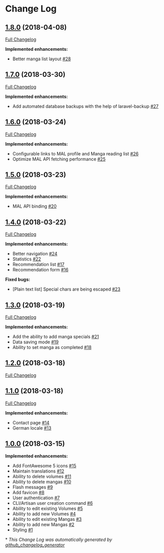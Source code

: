 # Change Log

## [1.8.0](https://github.com/kaishiyoku/manga-organizer/tree/1.8.0) (2018-04-08)
[Full Changelog](https://github.com/kaishiyoku/manga-organizer/compare/1.7.0...1.8.0)

**Implemented enhancements:**

- Better manga list layout [\#28](https://github.com/Kaishiyoku/manga-organizer/issues/28)

## [1.7.0](https://github.com/kaishiyoku/manga-organizer/tree/1.7.0) (2018-03-30)
[Full Changelog](https://github.com/kaishiyoku/manga-organizer/compare/1.6.0...1.7.0)

**Implemented enhancements:**

- Add automated database backups with the help of laravel-backup [\#27](https://github.com/Kaishiyoku/manga-organizer/issues/27)

## [1.6.0](https://github.com/kaishiyoku/manga-organizer/tree/1.6.0) (2018-03-24)
[Full Changelog](https://github.com/kaishiyoku/manga-organizer/compare/1.5.0...1.6.0)

**Implemented enhancements:**

- Configurable links to MAL profile and Manga reading list [\#26](https://github.com/Kaishiyoku/manga-organizer/issues/26)
- Optimize MAL API fetching performance [\#25](https://github.com/Kaishiyoku/manga-organizer/issues/25)

## [1.5.0](https://github.com/kaishiyoku/manga-organizer/tree/1.5.0) (2018-03-23)
[Full Changelog](https://github.com/kaishiyoku/manga-organizer/compare/1.4.0...1.5.0)

**Implemented enhancements:**

- MAL API binding [\#20](https://github.com/Kaishiyoku/manga-organizer/issues/20)

## [1.4.0](https://github.com/kaishiyoku/manga-organizer/tree/1.4.0) (2018-03-22)
[Full Changelog](https://github.com/kaishiyoku/manga-organizer/compare/1.3.0...1.4.0)

**Implemented enhancements:**

- Better navigation [\#24](https://github.com/Kaishiyoku/manga-organizer/issues/24)
- Statistics [\#22](https://github.com/Kaishiyoku/manga-organizer/issues/22)
- Recommendation list [\#17](https://github.com/Kaishiyoku/manga-organizer/issues/17)
- Recommendation form [\#16](https://github.com/Kaishiyoku/manga-organizer/issues/16)

**Fixed bugs:**

- \[Plain text list\] Special chars are being escaped [\#23](https://github.com/Kaishiyoku/manga-organizer/issues/23)

## [1.3.0](https://github.com/kaishiyoku/manga-organizer/tree/1.3.0) (2018-03-19)
[Full Changelog](https://github.com/kaishiyoku/manga-organizer/compare/1.2.0...1.3.0)

**Implemented enhancements:**

- Add the ability to add manga specials [\#21](https://github.com/Kaishiyoku/manga-organizer/issues/21)
- Data saving mode [\#19](https://github.com/Kaishiyoku/manga-organizer/issues/19)
- Ability to set manga as completed [\#18](https://github.com/Kaishiyoku/manga-organizer/issues/18)

## [1.2.0](https://github.com/kaishiyoku/manga-organizer/tree/1.2.0) (2018-03-18)
[Full Changelog](https://github.com/kaishiyoku/manga-organizer/compare/1.1.0...1.2.0)

## [1.1.0](https://github.com/kaishiyoku/manga-organizer/tree/1.1.0) (2018-03-18)
[Full Changelog](https://github.com/kaishiyoku/manga-organizer/compare/1.0.0...1.1.0)

**Implemented enhancements:**

- Contact page [\#14](https://github.com/Kaishiyoku/manga-organizer/issues/14)
- German locale [\#13](https://github.com/Kaishiyoku/manga-organizer/issues/13)

## [1.0.0](https://github.com/kaishiyoku/manga-organizer/tree/1.0.0) (2018-03-15)
**Implemented enhancements:**

- Add FontAwesome 5 icons [\#15](https://github.com/Kaishiyoku/manga-organizer/issues/15)
- Maintain translations [\#12](https://github.com/Kaishiyoku/manga-organizer/issues/12)
- Ability to delete volumes [\#11](https://github.com/Kaishiyoku/manga-organizer/issues/11)
- Ability to delete mangas [\#10](https://github.com/Kaishiyoku/manga-organizer/issues/10)
- Flash messages [\#9](https://github.com/Kaishiyoku/manga-organizer/issues/9)
- Add favicon [\#8](https://github.com/Kaishiyoku/manga-organizer/issues/8)
- User authentication [\#7](https://github.com/Kaishiyoku/manga-organizer/issues/7)
- CLI/Artisan user creation command [\#6](https://github.com/Kaishiyoku/manga-organizer/issues/6)
- Ability to edit existing Volumes [\#5](https://github.com/Kaishiyoku/manga-organizer/issues/5)
- Ability to add new Volumes [\#4](https://github.com/Kaishiyoku/manga-organizer/issues/4)
- Ability to edit existing Mangas [\#3](https://github.com/Kaishiyoku/manga-organizer/issues/3)
- Ability to add new Mangas [\#2](https://github.com/Kaishiyoku/manga-organizer/issues/2)
- Styling [\#1](https://github.com/Kaishiyoku/manga-organizer/issues/1)



\* *This Change Log was automatically generated by [github_changelog_generator](https://github.com/skywinder/Github-Changelog-Generator)*